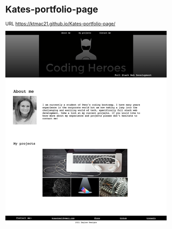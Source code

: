 # Kates-portfolio-page

URL  https://ktmac21.github.io/Kates-portfolio-page/

![](assets/images/portfolio.png)
